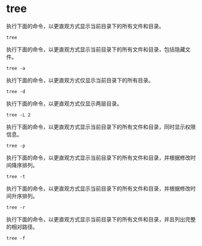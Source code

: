 # tree

执行下面的命令，以更直观方式显示当前目录下的所有文件和目录。

```
tree
```

执行下面的命令，以更直观方式显示当前目录下的所有文件和目录，包括隐藏文件。

```
tree -a
```

执行下面的命令，以更直观方式仅显示当前目录下的所有目录。

```
tree -d
```

执行下面的命令，以更直观方式仅显示两层目录。

```
tree -L 2
```

执行下面的命令，以更直观方式显示当前目录下的所有文件和目录，同时显示权限信息。

```
tree -p
```

执行下面的命令，以更直观方式显示当前目录下的所有文件和目录，并根据修改时间降序排列。

```
tree -t
```

执行下面的命令，以更直观方式显示当前目录下的所有文件和目录，并根据修改时间升序排列。

```
tree -r
```

执行下面的命令，以更直观方式显示当前目录下的所有文件和目录，并且列出完整的相对路径。

```
tree -f
```

